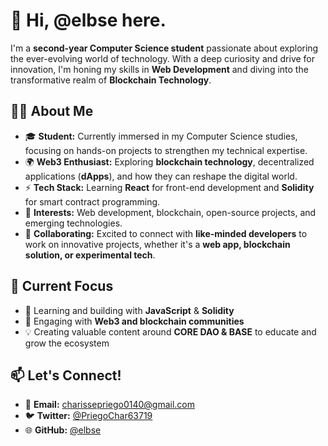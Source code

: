 # 👋 Hi, **@elbse** here.

I'm a **second-year Computer Science student** passionate about exploring the ever-evolving world of technology. With a deep curiosity and drive for innovation, I'm honing my skills in **Web Development** and diving into the transformative realm of **Blockchain Technology**.

## 👩‍💻 **About Me**
- 🎓 **Student:** Currently immersed in my Computer Science studies, focusing on hands-on projects to strengthen my technical expertise.
- 🌍 **Web3 Enthusiast:** Exploring **blockchain technology**, decentralized applications (**dApps**), and how they can reshape the digital world.
- ⚡ **Tech Stack:** Learning **React** for front-end development and **Solidity** for smart contract programming.
- 👀 **Interests:** Web development, blockchain, open-source projects, and emerging technologies.
- 💞️ **Collaborating:** Excited to connect with **like-minded developers** to work on innovative projects, whether it's a **web app, blockchain solution, or experimental tech**.

## 🚀 **Current Focus**
- 🌱 Learning and building with **JavaScript** & **Solidity**
- 🔗 Engaging with **Web3 and blockchain communities**
- 💡 Creating valuable content around **CORE DAO & BASE** to educate and grow the ecosystem

## 📫 **Let's Connect!**
- 📩 **Email:** [charissepriego0140@gmail.com](mailto:charissepriego0140@gmail.com)
- 🐦 **Twitter:** [@PriegoChar63719](https://x.com/PriegoChar63719)
- 🌐 **GitHub:** [@elbse](https://github.com/elbse)


